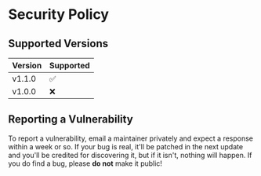# Security Policy

## Supported Versions

| Version | Supported          |
| ------- | ------------------ |
| v1.1.0  | :white_check_mark: |
| v1.0.0  | :x:                |

## Reporting a Vulnerability

To report a vulnerability, email a maintainer privately and expect a response within a week or so. If your bug is real, it'll be patched in the next update and you'll be credited for discovering it, but if it isn't, nothing will happen. If you do find a bug, please **do not** make it public!
